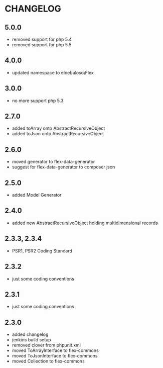 # CHANGELOG

## 5.0.0

- removed support for php 5.4
- removed support for php 5.5

## 4.0.0

- updated namespace to elnebuloso\Flex

## 3.0.0

- no more support php 5.3

## 2.7.0

- added toArray onto AbstractRecursiveObject
- added toJson onto AbstractRecursiveObject

## 2.6.0

- moved generator to flex-data-generator
- suggest for flex-data-generator to composer json

## 2.5.0

- added Model Generator

## 2.4.0

- added new AbstractRecursiveObject holding multidimensional records

## 2.3.3, 2.3.4

- PSR1, PSR2 Coding Standard

## 2.3.2

- just some coding conventions

## 2.3.1

- just some coding conventions

## 2.3.0

- added changelog
- jenkins build setup
- removed clover from phpunit.xml
- moved ToArrayInterface to flex-commons
- moved ToJsonInterface to flex-commons
- moved Collection to flex-commons